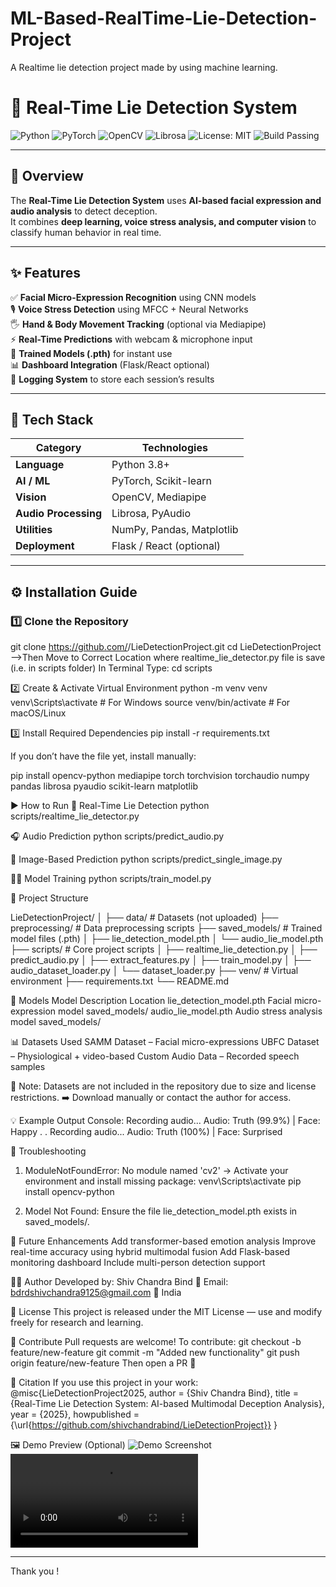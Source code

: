 # ML-Based-RealTime-Lie-Detection-Project
A Realtime lie detection project made by using machine learning.


# 🧠 Real-Time Lie Detection System

![Python](https://img.shields.io/badge/Python-3.8%2B-blue?logo=python)
![PyTorch](https://img.shields.io/badge/Framework-PyTorch-red?logo=pytorch)
![OpenCV](https://img.shields.io/badge/Computer%20Vision-OpenCV-green?logo=opencv)
![Librosa](https://img.shields.io/badge/Audio-Librosa-orange)
![License: MIT](https://img.shields.io/badge/License-MIT-yellow.svg)
![Build Passing](https://img.shields.io/badge/Build-Passing-brightgreen)

---

## 🧾 Overview

The **Real-Time Lie Detection System** uses **AI-based facial expression and audio analysis** to detect deception.  
It combines **deep learning, voice stress analysis, and computer vision** to classify human behavior in real time.

---

## ✨ Features

✅ **Facial Micro-Expression Recognition** using CNN models  
🎙️ **Voice Stress Detection** using MFCC + Neural Networks  
🖐️ **Hand & Body Movement Tracking** (optional via Mediapipe)  
⚡ **Real-Time Predictions** with webcam & microphone input  
🧠 **Trained Models (.pth)** for instant use  
📊 **Dashboard Integration** (Flask/React optional)  
💾 **Logging System** to store each session’s results

---

## 🧩 Tech Stack

| Category | Technologies |
|-----------|--------------|
| **Language** | Python 3.8+ |
| **AI / ML** | PyTorch, Scikit-learn |
| **Vision** | OpenCV, Mediapipe |
| **Audio Processing** | Librosa, PyAudio |
| **Utilities** | NumPy, Pandas, Matplotlib |
| **Deployment** | Flask / React (optional) |

---

## ⚙️ Installation Guide

### 1️⃣ Clone the Repository

git clone https://github.com/<shivchandrabind>/LieDetectionProject.git
cd LieDetectionProject
-->Then Move to Correct Location where realtime_lie_detector.py file is save (i.e. in scripts folder)
 In Terminal Type:
 cd scripts

2️⃣ Create & Activate Virtual Environment
python -m venv venv
venv\Scripts\activate          # For Windows
source venv/bin/activate       # For macOS/Linux

3️⃣ Install Required Dependencies
pip install -r requirements.txt

If you don’t have the file yet, install manually:

pip install opencv-python mediapipe torch torchvision torchaudio numpy pandas librosa pyaudio scikit-learn matplotlib

▶️ How to Run
🎥 Real-Time Lie Detection
python scripts/realtime_lie_detector.py

🎧 Audio Prediction
python scripts/predict_audio.py

🧠 Image-Based Prediction
python scripts/predict_single_image.py

🏋️‍♂️ Model Training
python scripts/train_model.py


📁 Project Structure

LieDetectionProject/
│
├── data/                      # Datasets (not uploaded)
├── preprocessing/              # Data preprocessing scripts
├── saved_models/               # Trained model files (.pth)
│   ├── lie_detection_model.pth
│   └── audio_lie_model.pth
├── scripts/                    # Core project scripts
│   ├── realtime_lie_detection.py
│   ├── predict_audio.py
│   ├── extract_features.py
│   ├── train_model.py
│   ├── audio_dataset_loader.py
│   └── dataset_loader.py
├── venv/                       # Virtual environment
├── requirements.txt
└── README.md


🧠 Models
Model	Description	Location
lie_detection_model.pth	Facial micro-expression model	saved_models/
audio_lie_model.pth	Audio stress analysis model	saved_models/

📊 Datasets Used
SAMM Dataset – Facial micro-expressions
UBFC Dataset – Physiological + video-based
Custom Audio Data – Recorded speech samples

📂 Note: Datasets are not included in the repository due to size and license restrictions.
➡️ Download manually or contact the author for access.

💡 Example Output
Console:
Recording audio...
Audio: Truth (99.9%) | Face: Happy
.
.
Recording audio...
Audio: Truth (100%) | Face: Surprised

🧰 Troubleshooting
1. ModuleNotFoundError: No module named 'cv2'
→ Activate your environment and install missing package:
venv\Scripts\activate
pip install opencv-python

2. Model Not Found:
Ensure the file lie_detection_model.pth exists in saved_models/.

🌟 Future Enhancements
Add transformer-based emotion analysis
Improve real-time accuracy using hybrid multimodal fusion
Add Flask-based monitoring dashboard
Include multi-person detection support

👨‍💻 Author
Developed by: Shiv Chandra Bind
📧 Email: bdrdshivchandra9125@gmail.com
📍 India

🪪 License
This project is released under the MIT License — use and modify freely for research and learning.

💫 Contribute
Pull requests are welcome!
To contribute:
git checkout -b feature/new-feature
git commit -m "Added new functionality"
git push origin feature/new-feature
Then open a PR 🎉

📌 Citation
If you use this project in your work:
@misc{LieDetectionProject2025,
  author = {Shiv Chandra Bind},
  title = {Real-Time Lie Detection System: AI-based Multimodal Deception Analysis},
  year = {2025},
  howpublished = {\url{https://github.com/shivchandrabind/LieDetectionProject}}
}

🖼️ Demo Preview (Optional)
![Demo Screenshot](preview.png)
![Live Detection](demo.mp4)

---
Thank you !
